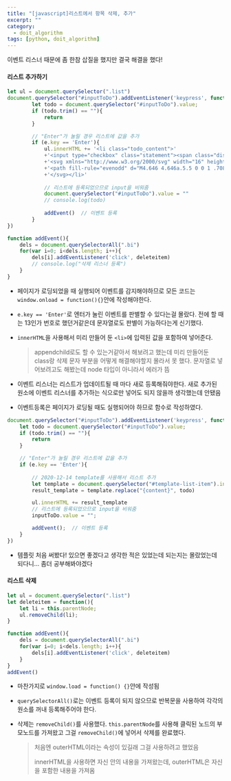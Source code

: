 ```yaml
---
title: "[javascript]리스트에서 항목 삭제, 추가"
excerpt: ""
category:
  - doit_algorithm
tags: [python, doit_algorithm]
---
```


이벤트 리스너 때문에 좀 한참 삽질을 했지만 결국 해결을 했다!

#### 리스트 추가하기

```javascript
let ul = document.querySelector(".list")
document.querySelector("#inputToDo").addEventListener('keypress', function(e){
        let todo = document.querySelector("#inputToDo").value;
        if (todo.trim() == ""){
            return
        }

        // "Enter"가 눌릴 경우 리스트에 값을 추가
        if (e.key == 'Enter'){
            ul.innerHTML += '<li class="todo_content">'
            +'<input type="checkbox" class="statement"><span class="displayed_todo">'+todo+'</span>'
            +'<svg xmlns="http://www.w3.org/2000/svg" width="16" height="16" fill="currentColor" class="bi bi-x" viewBox="0 0 16 16">'
            +'<path fill-rule="evenodd" d="M4.646 4.646a.5.5 0 0 1 .708 0L8 7.293l2.646-2.647a.5.5 0 0 1 .708.708L8.707 8l2.647 2.646a.5.5 0 0 1-.708.708L8 8.707l-2.646 2.647a.5.5 0 0 1-.708-.708L7.293 8 4.646 5.354a.5.5 0 0 1 0-.708z"/>'
            +'</svg></li>'
            
            // 리스트에 등록되었으므로 input을 비워줌
            document.querySelector("#inputToDo").value = ""
            // console.log(todo)
            
            addEvent()  // 이벤트 등록   
        }
})

function addEvent(){
    dels = document.querySelectorAll(".bi")
    for(var i=0; i<dels.length; i++){
        dels[i].addEventListener('click', deleteitem)
        // console.log("삭제 리스너 등록")
    }
}
```

- 페이지가 로딩되었을 때 실행되어 이벤트를 감지해야하므로 모든 코드는 `window.onload = function(){}`안에 작성해야한다.

- `e.key == 'Enter'`로 엔터가 눌린 이벤트를 판별할 수 있다는걸 몰랐다. 전에 할 때는 13인가 번호로 했던거같은데 문자열로도 판별이 가능하다는게 신기했다.

- `innerHTML`을 사용해서 미리 만들어 둔 `<li>`에 입력된 값을 포함하여 넣어준다. 

  > appendchild로도 할 수 있는거같아서 해보려고 했는데 미리 만들어둔 class랑 삭제 문자 부분을 어떻게 해결해야할지 몰라서 못 했다. 문자열로 넣어보려고도 해봤는데 node 타입이 아니라서 에러가 뜸

- 이벤트 리스너는 리스트가 업데이트될 때 마다 새로 등록해줘야한다. 새로 추가된 원소에 이벤트 리스너를 추가하는 식으로만 넣어도 되지 않을까 생각했는데 안됐음

- 이벤트등록은 페이지가 로딩될 때도 실행되어야 하므로 함수로 작성하였다.

```javascript
document.querySelector("#inputToDo").addEventListener('keypress', function(e){
    let todo = document.querySelector("#inputToDo").value;
    if (todo.trim() == ""){
        return
    }

    // "Enter"가 눌릴 경우 리스트에 값을 추가
    if (e.key == 'Enter'){
        
        // 2020-12-14 template를 사용해서 리스트 추가
        let template = document.querySelector("#template-list-item").innerHTML
        result_template = template.replace("{content}", todo)

        ul.innerHTML += result_template
        // 리스트에 등록되었으므로 input을 비워줌
        inputToDo.value = "";

        addEvent();  // 이벤트 등록
    }
})
```

- 템플릿 처음 써봤다! 있으면 좋겠다고 생각한 적은 있었는데 되는지는 몰랐었는데 되다니... 좀더 공부해봐야겠다

#### 리스트 삭제

```javascript
let ul = document.querySelector(".list")
let deleteitem = function(){
    let li = this.parentNode;
    ul.removeChild(li);
}

function addEvent(){
    dels = document.querySelectorAll(".bi")
    for(var i=0; i<dels.length; i++){
        dels[i].addEventListener('click', deleteitem)
    }
}
addEvent()
```

- 마찬가지로 `window.load = function() {}`안에 작성됨

- `querySelectorAll()`로는 이벤트 등록이 되지 않으므로 반복문을 사용하여 각각의 원소를 꺼내 등록해주어야 한다. 

- 삭제는 `removeChild()`를 사용했다. `this.parentNode`를 사용해 클릭된 노드의 부모노드를 가져왔고 그걸 `removeChild()`에 넣어서 삭제를 완료했다.

  > 처음엔 outerHTML이라는 속성이 있길래 그걸 사용하려고 했었음
  >
  > innerHTML을 사용하면 자신 안의 내용을 가져왔는데, outerHTML은 자신을 포함한 내용을 가져옴

